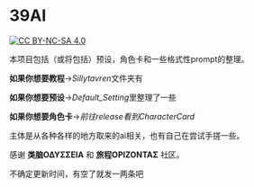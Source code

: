 # 39AI
[![CC BY-NC-SA 4.0](https://img.shields.io/badge/License-CC%20BY--NC--SA%204.0-lightgrey.svg)](https://creativecommons.org/licenses/by-nc-sa/4.0/)

本项目包括（或将包括）预设，角色卡和一些格式性prompt的整理。

**如果你想要教程**→*Sillytavren*文件夹有

**如果你想要预设**→*Default_Setting*里整理了一些

**如果你想要角色卡**→*前往release看到CharacterCard*

主体是从各种各样的地方取来的ai相关，也有自己在尝试手搓一些。

感谢  **类脑ΟΔΥΣΣΕΙΑ** 和 **旅程ΟΡΙΖΟΝΤΑΣ** 社区。

不确定更新时间，有空了就发一两条吧
